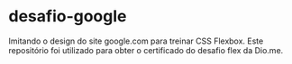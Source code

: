 # desafio-google

Imitando o design do site google.com para treinar CSS Flexbox.
Este repositório foi utilizado para obter o certificado do desafio flex da Dio.me.

